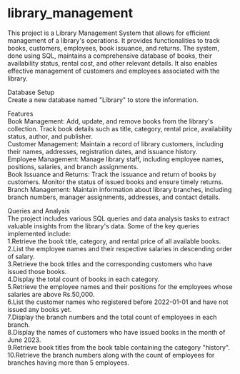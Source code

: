 # library_management
This project is a Library Management System that allows for efficient management of a library's operations. It provides functionalities to track books, customers, employees, book issuance, and returns. The system, done using SQL, maintains a comprehensive database of books, their availability status, rental cost, and other relevant details. It also enables effective management of customers and employees associated with the library.
<br>

Database Setup
<br>
Create a new database named "Library" to store the information.
<br>

Features
<br>
Book Management: Add, update, and remove books from the library's collection. Track book details such as title, category, rental price, availability status, author, and publisher.
<br>
Customer Management: Maintain a record of library customers, including their names, addresses, registration dates, and issuance history.
<br>
Employee Management: Manage library staff, including employee names, positions, salaries, and branch assignments.
<br>
Book Issuance and Returns: Track the issuance and return of books by customers. Monitor the status of issued books and ensure timely returns.
<br>
Branch Management: Maintain information about library branches, including branch numbers, manager assignments, addresses, and contact details.
<br>

Queries and Analysis
<br>
The project includes various SQL queries and data analysis tasks to extract valuable insights from the library's data. Some of the key queries implemented include:
<br>
1.Retrieve the book title, category, and rental price of all available books.
<br>
2.List the employee names and their respective salaries in descending order of salary.
<br>
3.Retrieve the book titles and the corresponding customers who have issued those books.
<br>
4.Display the total count of books in each category.
<br>
5.Retrieve the employee names and their positions for the employees whose salaries are above Rs.50,000.
<br>
6.List the customer names who registered before 2022-01-01 and have not issued any books yet.
<br>
7.Display the branch numbers and the total count of employees in each branch.
<br>
8.Display the names of customers who have issued books in the month of June 2023.
<br>
9.Retrieve book titles from the book table containing the category "history".
<br>
10.Retrieve the branch numbers along with the count of employees for branches having more than 5 employees.
